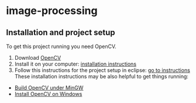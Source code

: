 image-processing
================

Installation and project setup
-------------------
To get this project running you need OpenCV.

1. Download [OpenCV](http://opencv.org/)
2. Install it on your computer: [installation instructions](http://docs.opencv.org/doc/tutorials/introduction/table_of_content_introduction/table_of_content_introduction.html)
3. Follow this instructions for the project setup in eclipse: [go to instructions](http://docs.opencv.org/doc/tutorials/introduction/linux_eclipse/linux_eclipse.html#linux-eclipse-usage)
These installation instructions may be also helpful to get things running:
  * [Build OpenCV under MinGW](http://sourceforge.net/p/opencvmingw/wiki/Build%20OpenCV%20under%20MinGW/)
  * [Install OpenCV on Windows](http://seevisionc.blogspot.co.uk/2011/09/linux-like-installation-of-opencv-230.html)
